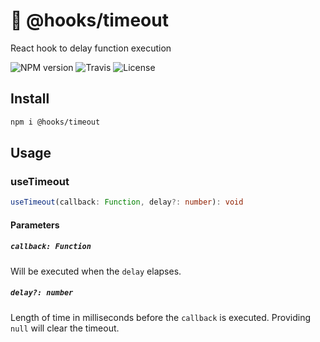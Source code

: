 # 🎒 @hooks/timeout

React hook to delay function execution

![NPM version](https://img.shields.io/npm/v/@hooks/timeout?style=flat-square)
![Travis](https://img.shields.io/travis/com/simmo/hooks?style=flat-square)
![License](https://img.shields.io/npm/l/@hooks/timeout?style=flat-square)

## Install

```bash
npm i @hooks/timeout
```

## Usage

### useTimeout

```ts
useTimeout(callback: Function, delay?: number): void
```

#### Parameters

##### `callback: Function`

Will be executed when the `delay` elapses.

##### `delay?: number`

Length of time in milliseconds before the `callback` is executed. Providing `null` will clear the timeout.
